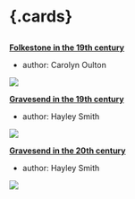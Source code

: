 <param ve-config 
       title="Places E-P"
       banner="/images/banners/19c.jpg"
       layout="index">

# {.cards}

##
**[Folkestone in the 19th century](/19c/19c-folkestone/)**

- author: Carolyn Oulton

![](https://iiif.juncture-digital.org/thumbnail?url=https://stor.artstor.org/stor/b6683cdb-1799-4a34-b5b4-bf77e9da197d)

**[Gravesend in the 19th century](/19c/19c-gravesend/)**

- author: Hayley Smith

![](https://iiif.juncture-digital.org/thumbnail?url=https://stor.artstor.org/stor/267a9b45-9c4f-4db0-843a-67931fc83467)

**[Gravesend in the 20th century](/placesah/gravesend-overview)**

- author: Hayley Smith

![](https://iiif.juncture-digital.org/thumbnail?url=https://upload.wikimedia.org/wikipedia/commons/1/19/Gravesend_%2834842865191%29.jpg)

